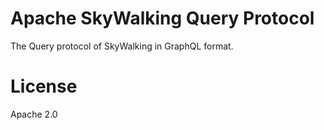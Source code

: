 # Apache SkyWalking Query Protocol
The Query protocol of SkyWalking in GraphQL format.

# License
Apache 2.0
